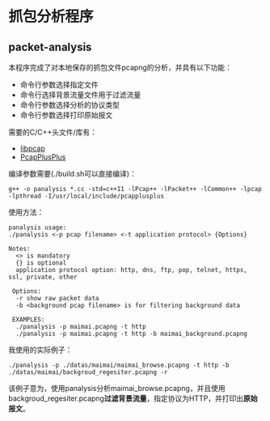 # 抓包分析程序
## packet-analysis

本程序完成了对本地保存的抓包文件pcapng的分析，并具有以下功能：

- 命令行参数选择指定文件
- 命令行选择背景流量文件用于过滤流量
- 命令行参数选择分析的协议类型
- 命令行参数选择打印原始报文

需要的C/C++头文件/库有：

- [libpcap](https://www.tcpdump.org/)
- [PcapPlusPlus](https://pcapplusplus.github.io/)

编译参数需要(./build.sh可以直接编译)：

```shell
g++ -o panalysis *.cc -std=c++11 -lPcap++ -lPacket++ -lCommon++ -lpcap -lpthread -I/usr/local/include/pcapplusplus
```

使用方法：

```shell
panalysis usage:
./panalysis <-p pcap filename> <-t application protocol> {Options}

Notes:
  <> is mandatory
  {} is optional
  application protocol option: http, dns, ftp, pop, telnet, https, ssl, private, other

 Options:
  -r show raw packet data
  -b <background pcap filename> is for filtering background data

 EXAMPLES:
  ./panalysis -p maimai.pcapng -t http
  ./panalysis -p maimai.pcapng -t http -b maimai_background.pcapng
```

我使用的实际例子：

```shell
./panalysis -p ./datas/maimai/maimai_browse.pcapng -t http -b ./datas/maimai/backgroud_regesiter.pcapng -r
```

该例子意为，使用panalysis分析maimai_browse.pcapng，并且使用backgroud_regesiter.pcapng**过滤背景流量**，指定协议为HTTP，并打印出**原始报文**。



